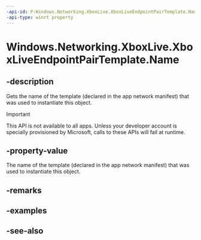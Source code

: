 ```yaml
---
-api-id: P:Windows.Networking.XboxLive.XboxLiveEndpointPairTemplate.Name
-api-type: winrt property
---
```


<!-- Property syntax
public string Name { get; }
-->

# Windows.Networking.XboxLive.XboxLiveEndpointPairTemplate.Name

## -description

Gets the name of the template (declared in the app network manifest) that was used to instantiate this object.

> [!IMPORTANT]
> This API is not available to all apps. Unless your developer account is specially provisioned by Microsoft, calls to these APIs will fail at runtime.

## -property-value

The name of the template (declared in the app network manifest) that was used to instantiate this object.

## -remarks

## -examples

## -see-also
